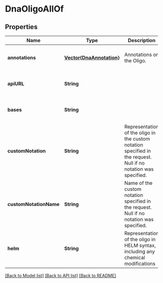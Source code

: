 # DnaOligoAllOf


## Properties
Name | Type | Description | Notes
------------ | ------------- | ------------- | -------------
**annotations** | [**Vector{DnaAnnotation}**](DnaAnnotation.md) | Annotations on the Oligo. | [optional] [default to nothing]
**apiURL** | **String** |  | [optional] [default to nothing]
**bases** | **String** |  | [optional] [default to nothing]
**customNotation** | **String** | Representation of the oligo in the custom notation specified in the request. Null if no notation was specified. | [optional] [default to nothing]
**customNotationName** | **String** | Name of the custom notation specified in the request. Null if no notation was specified. | [optional] [default to nothing]
**helm** | **String** | Representation of the oligo in HELM syntax, including any chemical modifications | [optional] [default to nothing]


[[Back to Model list]](../README.md#models) [[Back to API list]](../README.md#api-endpoints) [[Back to README]](../README.md)


